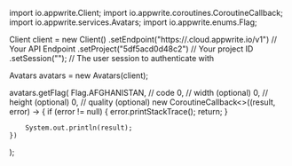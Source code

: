 import io.appwrite.Client;
import io.appwrite.coroutines.CoroutineCallback;
import io.appwrite.services.Avatars;
import io.appwrite.enums.Flag;

Client client = new Client()
    .setEndpoint("https://<REGION>.cloud.appwrite.io/v1") // Your API Endpoint
    .setProject("5df5acd0d48c2") // Your project ID
    .setSession(""); // The user session to authenticate with

Avatars avatars = new Avatars(client);

avatars.getFlag(
    Flag.AFGHANISTAN, // code
    0, // width (optional)
    0, // height (optional)
    0, // quality (optional)
    new CoroutineCallback<>((result, error) -> {
        if (error != null) {
            error.printStackTrace();
            return;
        }

        System.out.println(result);
    })
);

